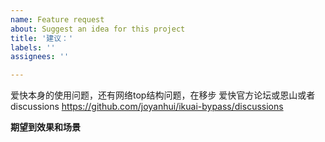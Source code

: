```yaml
---
name: Feature request
about: Suggest an idea for this project
title: '建议：'
labels: ''
assignees: ''

---
```



爱快本身的使用问题，还有网络top结构问题，在移步 爱快官方论坛或恩山或者discussions  https://github.com/joyanhui/ikuai-bypass/discussions


**期望到效果和场景**
